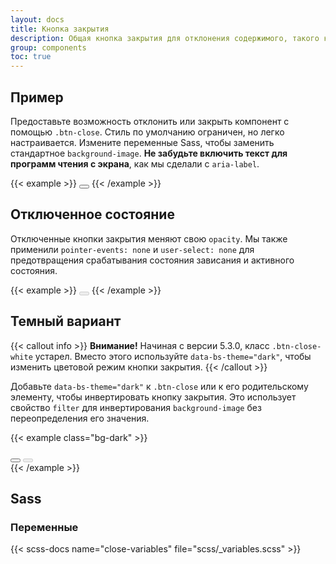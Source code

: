 ```yaml
---
layout: docs
title: Кнопка закрытия
description: Общая кнопка закрытия для отклонения содержимого, такого как модальные окна и предупреждения.
group: components
toc: true
---
```


## Пример

Предоставьте возможность отклонить или закрыть компонент с помощью `.btn-close`. Стиль по умолчанию ограничен, но легко настраивается. Измените переменные Sass, чтобы заменить стандартное `background-image`. **Не забудьте включить текст для программ чтения с экрана**, как мы сделали с `aria-label`.

{{< example >}}
<button type="button" class="btn-close" aria-label="Закрыть"></button>
{{< /example >}}

## Отключенное состояние

Отключенные кнопки закрытия меняют свою `opacity`. Мы также применили `pointer-events: none` и `user-select: none` для предотвращения срабатывания состояния зависания и активного состояния.

{{< example >}}
<button type="button" class="btn-close" disabled aria-label="Закрыть"></button>
{{< /example >}}

## Темный вариант

{{< callout info >}}
**Внимание!** Начиная с версии 5.3.0, класс `.btn-close-white` устарел. Вместо этого используйте `data-bs-theme="dark"`, чтобы изменить цветовой режим кнопки закрытия.
{{< /callout >}}

Добавьте `data-bs-theme="dark"` к `.btn-close` или к его родительскому элементу, чтобы инвертировать кнопку закрытия. Это использует свойство `filter` для инвертирования `background-image` без переопределения его значения.

{{< example class="bg-dark" >}}
<div data-bs-theme="dark">
  <button type="button" class="btn-close" aria-label="Закрыть"></button>
  <button type="button" class="btn-close" disabled aria-label="Закрыть"></button>
</div>
{{< /example >}}

## Sass

### Переменные

{{< scss-docs name="close-variables" file="scss/_variables.scss" >}}
